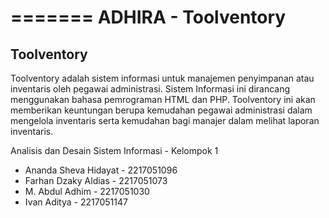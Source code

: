=======
ADHIRA - Toolventory
=======

## Toolventory

Toolventory adalah sistem informasi untuk manajemen penyimpanan atau inventaris oleh pegawai administrasi. Sistem Informasi ini dirancang menggunakan bahasa pemrograman HTML dan PHP. Toolventory ini akan memberikan keuntungan berupa kemudahan pegawai administrasi dalam mengelola inventaris serta kemudahan bagi manajer dalam melihat laporan inventaris.

Analisis dan Desain Sistem Informasi - Kelompok 1

- Ananda Sheva Hidayat - 2217051096
- Farhan Dzaky Aldias - 2217051073
- M. Abdul Adhim - 2217051030
- Ivan Aditya - 2217051147

